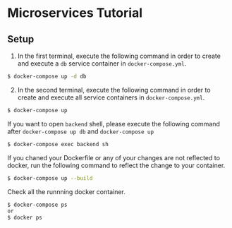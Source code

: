 # Microservices Tutorial

## Setup
1. In the first terminal, execute the following command in order to create and execute a `db` service container in `docker-compose.yml`.
```bash
$ docker-compose up -d db
```
2. In the second terminal, execute the following command in order to create and execute all service containers in `docker-compose.yml`.
```bash
$ docker-compose up
```
If you want to open `backend` shell, please execute the following command after `docker-compose up db` and `docker-compose up`
```bash
$ docker-compose exec backend sh
```
If you chaned your Dockerfile or any of your changes are not reflected to docker, run the following command to reflect the change to your container.
```bash
$ docker-compose up --build
```
Check all the runnning docker container.
```bash
$ docker-compose ps
or
$ docker ps
```
